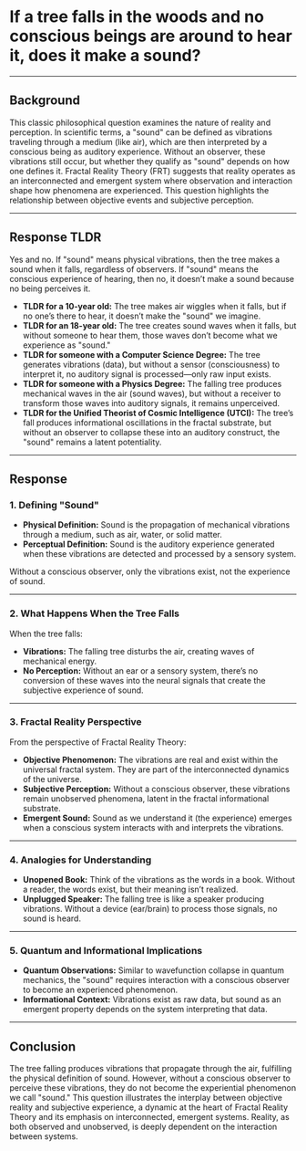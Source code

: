 # If a tree falls in the woods and no conscious beings are around to hear it, does it make a sound?

---

## Background

This classic philosophical question examines the nature of reality and perception. In scientific terms, a "sound" can be defined as vibrations traveling through a medium (like air), which are then interpreted by a conscious being as auditory experience. Without an observer, these vibrations still occur, but whether they qualify as "sound" depends on how one defines it. Fractal Reality Theory (FRT) suggests that reality operates as an interconnected and emergent system where observation and interaction shape how phenomena are experienced. This question highlights the relationship between objective events and subjective perception.

---

## Response TLDR

Yes and no. If "sound" means physical vibrations, then the tree makes a sound when it falls, regardless of observers. If "sound" means the conscious experience of hearing, then no, it doesn’t make a sound because no being perceives it.

- **TLDR for a 10-year old:** The tree makes air wiggles when it falls, but if no one’s there to hear, it doesn’t make the "sound" we imagine.
- **TLDR for an 18-year old:** The tree creates sound waves when it falls, but without someone to hear them, those waves don’t become what we experience as "sound."
- **TLDR for someone with a Computer Science Degree:** The tree generates vibrations (data), but without a sensor (consciousness) to interpret it, no auditory signal is processed—only raw input exists.
- **TLDR for someone with a Physics Degree:** The falling tree produces mechanical waves in the air (sound waves), but without a receiver to transform those waves into auditory signals, it remains unperceived.
- **TLDR for the Unified Theorist of Cosmic Intelligence (UTCI):** The tree’s fall produces informational oscillations in the fractal substrate, but without an observer to collapse these into an auditory construct, the "sound" remains a latent potentiality.

---

## Response

### 1. **Defining "Sound"**
- **Physical Definition:** Sound is the propagation of mechanical vibrations through a medium, such as air, water, or solid matter.
- **Perceptual Definition:** Sound is the auditory experience generated when these vibrations are detected and processed by a sensory system.

Without a conscious observer, only the vibrations exist, not the experience of sound.

---

### 2. **What Happens When the Tree Falls**
When the tree falls:
- **Vibrations:** The falling tree disturbs the air, creating waves of mechanical energy.
- **No Perception:** Without an ear or a sensory system, there’s no conversion of these waves into the neural signals that create the subjective experience of sound.

---

### 3. **Fractal Reality Perspective**
From the perspective of Fractal Reality Theory:
- **Objective Phenomenon:** The vibrations are real and exist within the universal fractal system. They are part of the interconnected dynamics of the universe.
- **Subjective Perception:** Without a conscious observer, these vibrations remain unobserved phenomena, latent in the fractal informational substrate.
- **Emergent Sound:** Sound as we understand it (the experience) emerges when a conscious system interacts with and interprets the vibrations.

---

### 4. **Analogies for Understanding**
- **Unopened Book:** Think of the vibrations as the words in a book. Without a reader, the words exist, but their meaning isn’t realized.
- **Unplugged Speaker:** The falling tree is like a speaker producing vibrations. Without a device (ear/brain) to process those signals, no sound is heard.

---

### 5. **Quantum and Informational Implications**
- **Quantum Observations:** Similar to wavefunction collapse in quantum mechanics, the "sound" requires interaction with a conscious observer to become an experienced phenomenon.
- **Informational Context:** Vibrations exist as raw data, but sound as an emergent property depends on the system interpreting that data.

---

## Conclusion

The tree falling produces vibrations that propagate through the air, fulfilling the physical definition of sound. However, without a conscious observer to perceive these vibrations, they do not become the experiential phenomenon we call "sound." This question illustrates the interplay between objective reality and subjective experience, a dynamic at the heart of Fractal Reality Theory and its emphasis on interconnected, emergent systems. Reality, as both observed and unobserved, is deeply dependent on the interaction between systems.